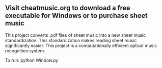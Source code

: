 <h2> Visit cheatmusic.org to download a free executable for Windows or to purchase sheet music </h2>
This project converts .pdf files of sheet music into a new sheet music standardization. This standardization makes reading sheet music significantly easier. This project is a computationally efficient optical music recognition system.


To run: python Window.py
